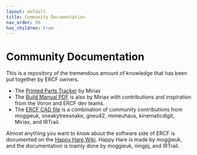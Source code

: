 ```yaml
---
layout: default
title: Community Documentation
nav_order: 99
has_children: true
---
```


# Community Documentation

This is a repository of the tremendous amount of knowledge that has been put together by ERCF owners.

- The [Printed Parts Tracker](https://docs.google.com/spreadsheets/d/1h1bJurR6Z8Ou36c5U9cWmqI86tXKlWrcZrWrHgGN13A) by Miriax
- The [Build Manual PDF](https://github.com/Enraged-Rabbit-Community/ERCF_v2/blob/master/Documentation/ERCF_v2_Manual.pdf) is also by Miriax with contributions and inspiration from the Voron and ERCF dev teams.
- The [ERCF CAD file](https://github.com/Enraged-Rabbit-Community/ERCF_v2/tree/master/CAD) is a combination of community contributions from moggieuk, sneakytreesnake, gneu42, mnneuhaus, kinematicdigit, Miriax, and IRTrail.

Almost anything you want to know about the software side of ERCF is documented on the [Happy Hare Wiki](https://github.com/moggieuk/Happy-Hare/wiki). Happy Hare is made by moggieuk, and the documentation is mainly done by moggieuk, ningpj, and IRTrail.
